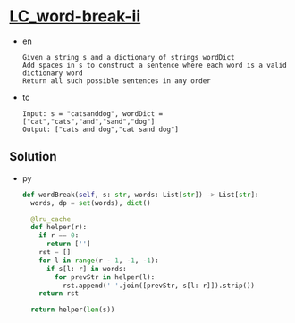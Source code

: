 # [LC_word-break-ii](https://leetcode.com/problems/word-break-ii)

* en

  ```en
  Given a string s and a dictionary of strings wordDict
  Add spaces in s to construct a sentence where each word is a valid dictionary word
  Return all such possible sentences in any order
  ```

* tc

  ```tc
  Input: s = "catsanddog", wordDict = ["cat","cats","and","sand","dog"]
  Output: ["cats and dog","cat sand dog"]
  ```

## Solution

* py

  ```py
  def wordBreak(self, s: str, words: List[str]) -> List[str]:
    words, dp = set(words), dict()

    @lru_cache
    def helper(r):
      if r == 0:
        return ['']
      rst = []
      for l in range(r - 1, -1, -1):
        if s[l: r] in words:
          for prevStr in helper(l):
            rst.append(' '.join([prevStr, s[l: r]]).strip())
      return rst

    return helper(len(s))
  ```
